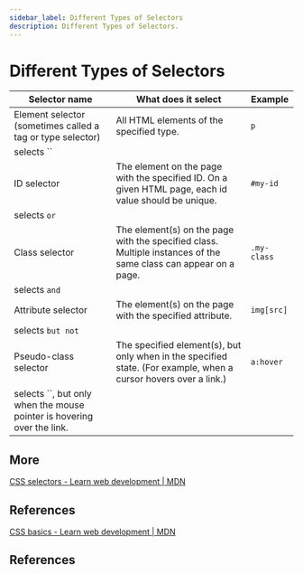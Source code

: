 ```yaml
---
sidebar_label: Different Types of Selectors
description: Different Types of Selectors.
---
```


# Different Types of Selectors

|Selector name|What does it select|Example|
|--- |--- |--- |
|Element selector (sometimes called a tag or type selector)|All HTML elements of the specified type.|`p`  
selects ``|
|ID selector|The element on the page with the specified ID. On a given HTML page, each id value should be unique.|`#my-id`  
selects `` or ``|
|Class selector|The element(s) on the page with the specified class. Multiple instances of the same class can appear on a page.|`.my-class`  
selects `` and ``|
|Attribute selector|The element(s) on the page with the specified attribute.|`img[src]`  
selects `` but not ``|
|Pseudo-class selector|The specified element(s), but only when in the specified state. (For example, when a cursor hovers over a link.)|`a:hover`  
selects ``, but only when the mouse pointer is hovering over the link.|

## More

[CSS selectors - Learn web development | MDN](https://developer.mozilla.org/en-US/docs/Learn/CSS/Building_blocks/Selectors)

## References

[CSS basics - Learn web development | MDN](https://developer.mozilla.org/en-US/docs/Learn/Getting_started_with_the_web/CSS_basics)

## References

